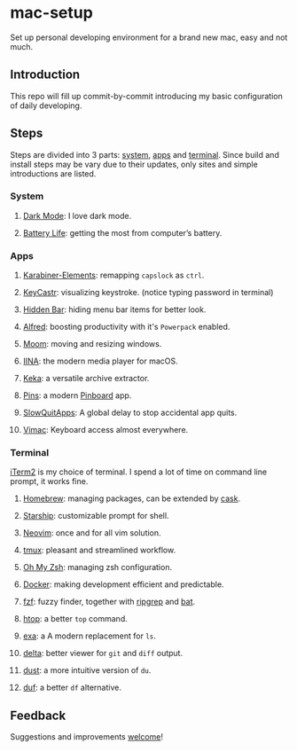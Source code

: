 
# mac-setup

Set up personal developing environment for a brand new mac, easy and not much.

## Introduction

This repo will fill up commit-by-commit introducing my basic configuration of
daily developing.

## Steps

Steps are divided into 3 parts: [system](#System), [apps](#Apps) and
[terminal](#Terminal). Since build and install steps may be vary due to their
updates, only sites and simple introductions are listed.

### System

 1. [Dark Mode](https://support.apple.com/en-us/HT208976): I love dark mode.

 2. [Battery Life](https://support.apple.com/en-us/HT204054): getting the most from computer’s battery.

### Apps

 1. [Karabiner-Elements](https://karabiner-elements.pqrs.org): remapping `capslock` as `ctrl`.

 2. [KeyCastr](https://github.com/keycastr/keycastr): visualizing keystroke. (notice typing password in terminal)

 3. [Hidden Bar](https://github.com/dwarvesf/hidden): hiding menu bar items for better look.

 4. [Alfred](https://www.alfredapp.com): boosting productivity with it's `Powerpack` enabled.

 5. [Moom](https://manytricks.com/moom/): moving and resizing windows.

 6. [IINA](https://iina.io): the modern media player for macOS.

 7. [Keka](https://www.keka.io): a versatile archive extractor.

 8. [Pins](https://get-pins.app): a modern [Pinboard](https://pinboard.in) app.

 9. [SlowQuitApps](https://github.com/dteoh/SlowQuitApps): A global delay to stop accidental app quits.

 10. [Vimac](https://vimacapp.com): Keyboard access almost everywhere.

### Terminal

[iTerm2](https://iterm2.com) is my choice of terminal. I spend a lot of time
on command line prompt, it works fine.

 1. [Homebrew](https://brew.sh): managing packages, can be extended by
                                 [cask](https://formulae.brew.sh/cask/).

 2. [Starship](https://github.com/starship/starship): customizable prompt for shell.

 3. [Neovim](https://neovim.io): once and for all vim solution.

 4. [tmux](https://github.com/tmux/tmux): pleasant and streamlined workflow.

 5. [Oh My Zsh](https://github.com/ohmyzsh/ohmyzsh): managing zsh configuration.

 6. [Docker](https://github.com/ohmyzsh/ohmyzsh): making development efficient and predictable.

 7. [fzf](https://github.com/junegunn/fzf): fuzzy finder, together with
                                            [ripgrep](https://github.com/BurntSushi/ripgrep)
                                            and [bat](https://github.com/sharkdp/bat).

 8. [htop](https://github.com/hishamhm/htop): a better `top` command.

 9. [exa](https://github.com/ogham/exa): a A modern replacement for `ls`.

 10. [delta](https://github.com/dandavison/delta): better viewer for `git` and `diff` output.

 11. [dust](https://github.com/bootandy/dust): a more intuitive version of `du`.

 12. [duf](https://github.com/muesli/duf): a better `df` alternative.

## Feedback

Suggestions and improvements [welcome](https://github.com/kxdc/mac-setup/issues)!

